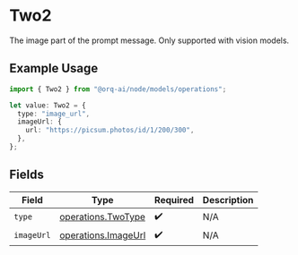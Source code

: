 # Two2

The image part of the prompt message. Only supported with vision models.

## Example Usage

```typescript
import { Two2 } from "@orq-ai/node/models/operations";

let value: Two2 = {
  type: "image_url",
  imageUrl: {
    url: "https://picsum.photos/id/1/200/300",
  },
};
```

## Fields

| Field                                                      | Type                                                       | Required                                                   | Description                                                |
| ---------------------------------------------------------- | ---------------------------------------------------------- | ---------------------------------------------------------- | ---------------------------------------------------------- |
| `type`                                                     | [operations.TwoType](../../models/operations/twotype.md)   | :heavy_check_mark:                                         | N/A                                                        |
| `imageUrl`                                                 | [operations.ImageUrl](../../models/operations/imageurl.md) | :heavy_check_mark:                                         | N/A                                                        |